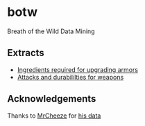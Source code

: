 # botw

Breath of the Wild Data Mining

## Extracts

- [Ingredients required for upgrading armors](./armors.md)
- [Attacks and durabililties for weapons](./weapons.md)

## Acknowledgements

Thanks to [MrCheeze](https://github.com/MrCheeze) for [his data](https://github.com/MrCheeze/botw-tools)
